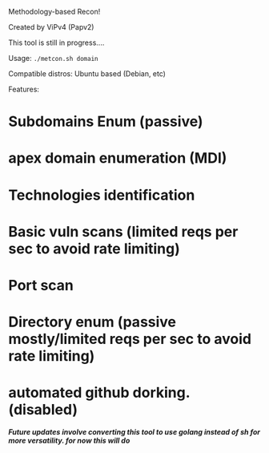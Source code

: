 Methodology-based Recon!

Created by ViPv4 (Papv2)

This tool is still in progress....

Usage: `./metcon.sh domain`


Compatible distros: Ubuntu based (Debian, etc)


Features:

<h1>Subdomains Enum (passive)</h1>
<h1>apex domain enumeration (MDI)</h1>
<h1>Technologies identification</h1>
<h1>Basic vuln scans (limited reqs per sec to avoid rate limiting)</h1>
<h1>Port scan</h1>
<h1>Directory enum (passive mostly/limited reqs per sec to avoid rate limiting)</h1>
<h1>automated github dorking. (disabled)</h1>


***Future updates involve converting this tool to use golang instead of sh for more versatility. for now this will do***